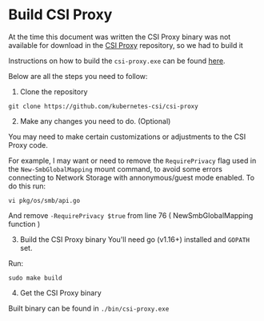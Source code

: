 # Build CSI Proxy

At the time this document was written the CSI Proxy binary was not available for download in the [CSI Proxy](https://github.com/kubernetes-csi/csi-proxy) repository, so we had to build it

Instructions on how to build the `csi-proxy.exe` can be found [here](https://github.com/kubernetes-csi/csi-proxy#build).

Below are all the steps you need to follow:

1. Clone the repository
```
git clone https://github.com/kubernetes-csi/csi-proxy
```

2. Make any changes you need to do. (Optional)

  You may need to make certain customizations or adjustments to the CSI Proxy code.

  For example, I may want or need to remove the `RequirePrivacy` flag used in the `New-SmbGlobalMapping` mount command, to avoid some errors connecting to Network Storage with annonymous/guest mode enabled. To do this run:
  ```
  vi pkg/os/smb/api.go
  ```

  And remove `-RequirePrivacy $true` from line 76 ( NewSmbGlobalMapping function )

3. Build the CSI Proxy binary
You'll need go (v1.16+) installed and `GOPATH` set.

  Run:
```
sudo make build
```

4. Get the CSI Proxy binary

  Built binary can be found in `./bin/csi-proxy.exe`
